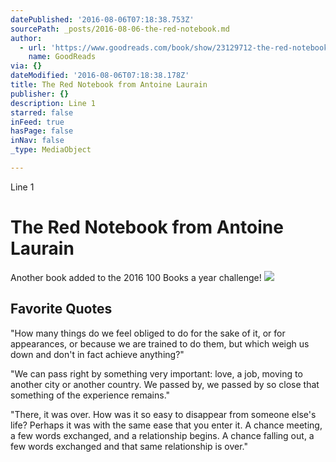 ```yaml
---
datePublished: '2016-08-06T07:18:38.753Z'
sourcePath: _posts/2016-08-06-the-red-notebook.md
author:
  - url: 'https://www.goodreads.com/book/show/23129712-the-red-notebook'
    name: GoodReads
via: {}
dateModified: '2016-08-06T07:18:38.178Z'
title: The Red Notebook from Antoine Laurain
publisher: {}
description: Line 1
starred: false
inFeed: true
hasPage: false
inNav: false
_type: MediaObject

---
```

Line 1

# The Red Notebook from Antoine Laurain

Another book added to the 2016 100 Books a year challenge!
![](https://the-grid-user-content.s3-us-west-2.amazonaws.com/48f484e2-6fa9-4569-baa0-b7bd602be4b9.jpg)

## Favorite Quotes

"How many things do we feel obliged to do for the sake of it, or for appearances, or because we are trained to do them, but which weigh us down and don't in fact achieve anything?"

"We can pass right by something very important: love, a job, moving to another city or another country. We passed by, we passed by so close that something of the experience remains."

"There, it was over. How was it so easy to disappear from someone else's life? Perhaps it was with the same ease that you enter it. A chance meeting, a few words exchanged, and a relationship begins. A chance falling out, a few words exchanged and that same relationship is over."